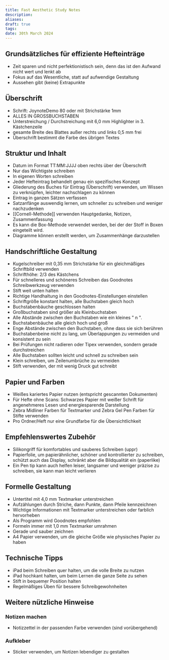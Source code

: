 ```yaml
---
title: Fast Aesthetic Study Notes
description: 
aliases: 
draft: true
tags: 
date: 30th March 2024
---
```

## Grundsätzliches für effiziente Hefteinträge
- Zeit sparen und nicht perfektionistisch sein, denn das ist den Aufwand nicht wert und lenkt ab
- Fokus auf das Wesentliche, statt auf aufwendige Gestaltung
- Aussehen gibt (keine) Extrapunkte
##  Überschrift
- Schrift: JoynoteDemo 80 oder mit Strichstärke 1mm
- ALLES IN GROSSBUCHSTABEN
- Unterstreichung / Durchstreichung mit 6,0 mm Highlighter in 3. Kästchenzeile
- gesamte Breite des Blattes außer rechts und links 0,5 mm frei
- Überschrift bestimmt die Farbe des übrigen Textes
## Struktur und Inhalt
- Datum im Format TT:MM:JJJJ oben rechts über der Überschrift
- Nur das Wichtigste schreiben
- In eigenen Worten schreiben
- Jeder Hefteintrag behandelt genau ein spezifisches Konzept
- Gliederung des Buches für Eintrag (Überschrift) verwenden, um Wissen zu verknüpfen, leichter nachschlagen zu können
- Eintrag in ganzen Sätzen verfassen
- Satzanfänge auswendig lernen, um schneller zu schreiben und weniger nachzudenken
- [[Cornell-Methode]] verwenden Hauptgedanke, Notizen, Zusammenfassung
- Es kann die Box-Methode verwendet werden, bei der der Stoff in Boxen eingeteilt wird.
- Diagramme können erstellt werden, um Zusammenhänge darzustellen
## Handschriftliche Gestaltung
- Kugelschreiber mit 0,35 mm Strichstärke für ein gleichmäßiges Schriftbild verwenden
- Schrifthöhe: 2/3 des Kästchens
- Für schnelleres und schöneres Schreiben das Goodnotes Schreibwerkzeug verwenden
- Stift weit unten halten
- Richtige Handhaltung in den Goodnotes-Einstellungen einstellen
- Schriftgröße konstant halten, alle Buchstaben gleich hoch
- Buchstabenbäuche geschlossen halten
- Großbuchstaben sind größer als Kleinbuchstaben
- Alle Abstände zwischen den Buchstaben wie ein kleines " n ".
- Buchstabenbäuche alle gleich hoch und groß
- Enge Abstände zwischen den Buchstaben, ohne dass sie sich berühren
- Buchstabenbeine nicht zu lang, um Überlappungen zu vermeiden und konsistent zu sein
- Bei Prüfungen nicht radieren oder Tipex verwenden, sondern gerade durchstreichen
- Alle Buchstaben sollten leicht und schnell zu schreiben sein
- Klein schreiben, um Zeilenumbrüche zu vermeiden
- Stift verwenden, der mit wenig Druck gut schreibt
## Papier und Farben
- Weißes kariertes Papier nutzen (entspricht gescannten Dokumenten)
- Für Hefte ohne Scans: Schwarzes Papier mit weißer Schrift für angenehmeres Lesen und energiesparende Darstellung
- Zebra Midliner Farben für Textmarker und Zebra Gel Pen Farben für Stifte verwenden
- Pro Ordner/Heft nur eine Grundfarbe für die Übersichtlichkeit
## Empfehlenswertes Zubehör
- Silikongriff für komfortables und sauberes Schreiben (uppr)
- Papierfolie, um papierähnlicher, schöner und kontrollierter zu schreiben, schützt auch das Display, schränkt aber die Bildqualität ein (paperlike)
- Ein Pen tip kann auch helfen leiser, langsamer und weniger präzise zu schreiben, sie kann man leicht verlieren
## Formelle Gestaltung
- Untertitel mit 4,0 mm Textmarker unterstreichen
- Aufzählungen durch Striche, dann Punkte, dann Pfeile kennzeichnen
- Wichtige Informationen mit Textmarker unterstreichen oder farblich hervorheben
- Als Programm wird Goodnotes empfohlen
- Formeln immer mit 1,0 mm Textmarker umrahmen
- Gerade und sauber zeichnen
- A4 Papier verwenden, um die gleiche Größe wie physisches Papier zu haben
## Technische Tipps
- iPad beim Schreiben quer halten, um die volle Breite zu nutzen
- iPad hochkant halten, um beim Lernen die ganze Seite zu sehen
- Stift in bequemer Position halten
- Regelmäßiges Üben für bessere Schreibgewohnheiten
## Weitere nützliche Hinweise
### Notizen machen
- Notizzettel in der passenden Farbe verwenden (sind vorübergehend)
### Aufkleber
- Sticker verwenden, um Notizen lebendiger zu gestalten